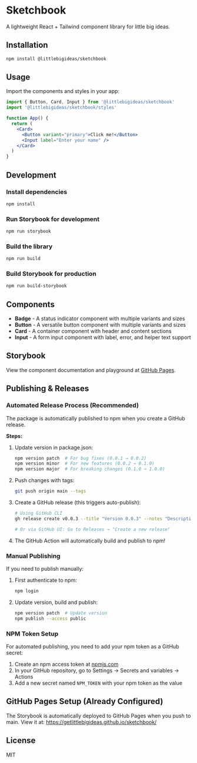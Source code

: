 # Sketchbook

A lightweight React + Tailwind component library for little big ideas.

## Installation

```bash
npm install @littlebigideas/sketchbook
```

## Usage

Import the components and styles in your app:

```jsx
import { Button, Card, Input } from '@littlebigideas/sketchbook'
import '@littlebigideas/sketchbook/styles'

function App() {
  return (
    <Card>
      <Button variant="primary">Click me!</Button>
      <Input label="Enter your name" />
    </Card>
  )
}
```

## Development

### Install dependencies
```bash
npm install
```

### Run Storybook for development
```bash
npm run storybook
```

### Build the library
```bash
npm run build
```

### Build Storybook for production
```bash
npm run build-storybook
```

## Components

- **Badge** - A status indicator component with multiple variants and sizes
- **Button** - A versatile button component with multiple variants and sizes
- **Card** - A container component with header and content sections
- **Input** - A form input component with label, error, and helper text support

## Storybook

View the component documentation and playground at [GitHub Pages](https://getlittlebigideas.github.io/sketchbook/).

## Publishing & Releases

### Automated Release Process (Recommended)

The package is automatically published to npm when you create a GitHub release.

**Steps:**
1. Update version in package.json:
   ```bash
   npm version patch  # For bug fixes (0.0.1 → 0.0.2)
   npm version minor  # For new features (0.0.2 → 0.1.0)
   npm version major  # For breaking changes (0.1.0 → 1.0.0)
   ```

2. Push changes with tags:
   ```bash
   git push origin main --tags
   ```

3. Create a GitHub release (this triggers auto-publish):
   ```bash
   # Using GitHub CLI
   gh release create v0.0.3 --title "Version 0.0.3" --notes "Description of changes"

   # Or via GitHub UI: Go to Releases → "Create a new release"
   ```

4. The GitHub Action will automatically build and publish to npm!

### Manual Publishing

If you need to publish manually:

1. First authenticate to npm:
   ```bash
   npm login
   ```

2. Update version, build and publish:
   ```bash
   npm version patch  # Update version
   npm publish --access public
   ```

### NPM Token Setup

For automated publishing, you need to add your npm token as a GitHub secret:

1. Create an npm access token at [npmjs.com](https://www.npmjs.com/settings/tokens)
2. In your GitHub repository, go to Settings → Secrets and variables → Actions
3. Add a new secret named `NPM_TOKEN` with your npm token as the value

## GitHub Pages Setup (Already Configured)

The Storybook is automatically deployed to GitHub Pages when you push to main.
View it at: https://getlittlebigideas.github.io/sketchbook/

## License

MIT

